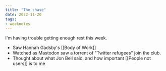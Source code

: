 ```yaml
---
title: "The chase"
date: 2022-11-20
tags:
- weeknotes
---
```

I'm having trouble getting enough rest this week. 

- Saw Hannah Gadsby's [[Body of Work]]
- Watched as Mastodon saw a torrent of "Twitter refugees" join the club. 
- Thought about what Jon Bell said, and how important [[People not users]] is to me